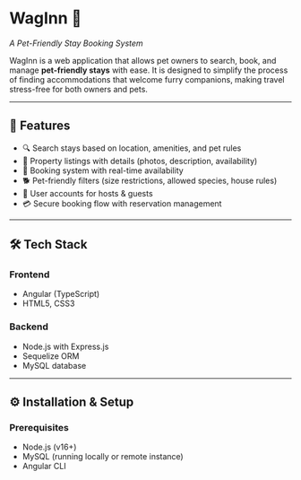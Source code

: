 # WagInn 🐾  
*A Pet-Friendly Stay Booking System*  

WagInn is a web application that allows pet owners to search, book, and manage **pet-friendly stays** with ease. It is designed to simplify the process of finding accommodations that welcome furry companions, making travel stress-free for both owners and pets.  

---

## 🚀 Features  
- 🔍 Search stays based on location, amenities, and pet rules  
- 🏡 Property listings with details (photos, description, availability)  
- 📅 Booking system with real-time availability  
- 🐕 Pet-friendly filters (size restrictions, allowed species, house rules)  
- 👤 User accounts for hosts & guests  
- 💳 Secure booking flow with reservation management  

---

## 🛠️ Tech Stack  

### Frontend  
- Angular (TypeScript)  
- HTML5, CSS3  

### Backend  
- Node.js with Express.js  
- Sequelize ORM  
- MySQL database  

---

## ⚙️ Installation & Setup  

### Prerequisites  
- Node.js (v16+)  
- MySQL (running locally or remote instance)  
- Angular CLI  


